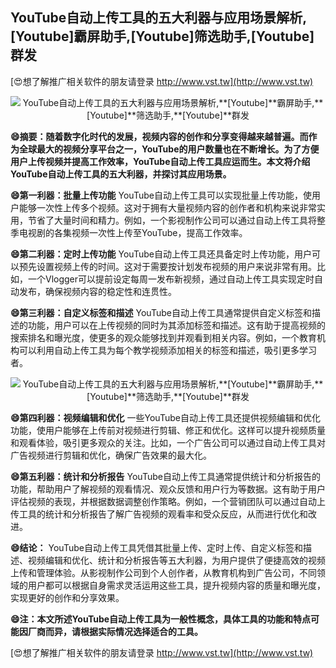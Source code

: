 ## **YouTube自动上传工具的五大利器与应用场景解析,**[Youtube]**霸屏助手,**[Youtube]**筛选助手,**[Youtube]**群发**

[😍想了解推广相关软件的朋友请登录 http://www.vst.tw](http://www.vst.tw)

 <center><img src="https://vst.tw/MP4/tuiguang/png/8.png" alt="YouTube自动上传工具的五大利器与应用场景解析,**[Youtube]**霸屏助手,**[Youtube]**筛选助手,**[Youtube]**群发"></center>

**😄摘要：随着数字化时代的发展，视频内容的创作和分享变得越来越普遍。而作为全球最大的视频分享平台之一，YouTube的用户数量也在不断增长。为了方便用户上传视频并提高工作效率，YouTube自动上传工具应运而生。本文将介绍YouTube自动上传工具的五大利器，并探讨其应用场景。**

**😄第一利器：批量上传功能**
YouTube自动上传工具可以实现批量上传功能，使用户能够一次性上传多个视频。这对于拥有大量视频内容的创作者和机构来说非常实用，节省了大量时间和精力。例如，一个影视制作公司可以通过自动上传工具将整季电视剧的各集视频一次性上传至YouTube，提高工作效率。

**😄第二利器：定时上传功能**
YouTube自动上传工具还具备定时上传功能，用户可以预先设置视频上传的时间。这对于需要按计划发布视频的用户来说非常有用。比如，一个Vlogger可以提前设定每周一发布新视频，通过自动上传工具实现定时自动发布，确保视频内容的稳定性和连贯性。

**😄第三利器：自定义标签和描述**
YouTube自动上传工具通常提供自定义标签和描述的功能，用户可以在上传视频的同时为其添加标签和描述。这有助于提高视频的搜索排名和曝光度，使更多的观众能够找到并观看到相关内容。例如，一个教育机构可以利用自动上传工具为每个教学视频添加相关的标签和描述，吸引更多学习者。

 <center><img src="https://vst.tw/MP4/tuiguang/png/7.png" alt="YouTube自动上传工具的五大利器与应用场景解析,**[Youtube]**霸屏助手,**[Youtube]**筛选助手,**[Youtube]**群发"></center>

**😄第四利器：视频编辑和优化**
一些YouTube自动上传工具还提供视频编辑和优化功能，使用户能够在上传前对视频进行剪辑、修正和优化。这样可以提升视频质量和观看体验，吸引更多观众的关注。比如，一个广告公司可以通过自动上传工具对广告视频进行剪辑和优化，确保广告效果的最大化。

**😄第五利器：统计和分析报告**
YouTube自动上传工具通常提供统计和分析报告的功能，帮助用户了解视频的观看情况、观众反馈和用户行为等数据。这有助于用户评估视频的表现，并根据数据调整创作策略。例如，一个营销团队可以通过自动上传工具的统计和分析报告了解广告视频的观看率和受众反应，从而进行优化和改进。

**😄结论：**
YouTube自动上传工具凭借其批量上传、定时上传、自定义标签和描述、视频编辑和优化、统计和分析报告等五大利器，为用户提供了便捷高效的视频上传和管理体验。从影视制作公司到个人创作者，从教育机构到广告公司，不同领域的用户都可以根据自身需求灵活运用这些工具，提升视频内容的质量和曝光度，实现更好的创作和分享效果。

**😄注：本文所述YouTube自动上传工具为一般性概念，具体工具的功能和特点可能因厂商而异，请根据实际情况选择适合的工具。**

[😍想了解推广相关软件的朋友请登录 http://www.vst.tw](http://www.vst.tw)



